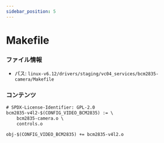 ```yaml
---
sidebar_position: 5
---
```

# Makefile

### ファイル情報

- パス: `linux-v6.12/drivers/staging/vc04_services/bcm2835-camera/Makefile`

### コンテンツ

```txt
# SPDX-License-Identifier: GPL-2.0
bcm2835-v4l2-$(CONFIG_VIDEO_BCM2835) := \
	bcm2835-camera.o \
	controls.o

obj-$(CONFIG_VIDEO_BCM2835) += bcm2835-v4l2.o

```
